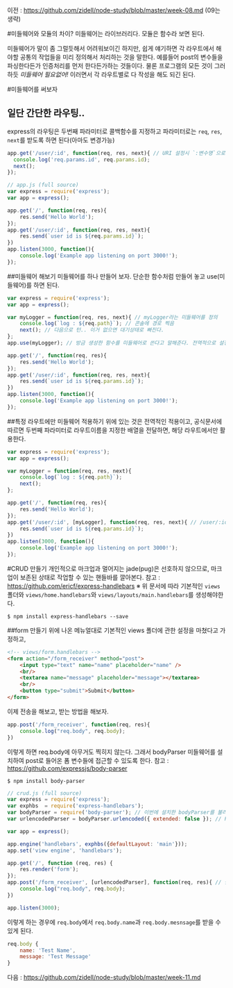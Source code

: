 이전 : https://github.com/zidell/node-study/blob/master/week-08.md (09는 생략)


#미들웨어와 모듈의 차이?
미들웨어는 라이브러리다. 모듈은 함수라 보면 된다.

미들웨어가 말이 좀 그럴듯해서 어려워보이긴 하지만, 쉽게 얘기하면 각 라우트에서 해야할 공통의 작업들을 미리 정의해서 처리하는 것을 말한다. 예를들어 post의 변수들을 파싱한다든가 인증처리를 먼저 한다든가하는 것들이다. 물론 프로그램의 모든 것이 그러하듯 *미들웨어 필요없어!* 이러면서 각 라우트별로 다 작성을 해도 되긴 된다.

#미들웨어를 써보자
## 일단 간단한 라우팅..
express의 라우팅은 두번째 파라미터로 콜백함수를 지정하고 파라미터로는 `req`, `res`, `next`를 받도록 하면 된다(아마도 변경가능)
```javascript
app.get('/user/:id', function(req, res, next){ // URI 설정시 `:변수명`으로 설정하면 콜백에서 req.params[`변수명`]으로 사용 가능
  console.log('req.params.id', req.params.id);
  next();
});
```

```javascript
// app.js (full source)
var express = require('express');
var app = express();

app.get('/', function(req, res){
	res.send('Hello World');
});
app.get('/user/:id', function(req, res, next){
	res.send(`user id is ${req.params.id}`);
})
app.listen(3000, function(){
	console.log('Example app listening on port 3000!');
});
```

##미들웨어 해보기
미들웨어를 하나 만들어 보자. 단순한 함수처럼 만들어 놓고 use(미들웨어)를 하면 된다.
```javascript
var express = require('express');
var app = express();

var myLogger = function(req, res, next){ // myLogger라는 미들웨어를 정의
	console.log(`log : ${req.path}`); // 콘솔에 경로 찍음
	next(); // 다음으로 턴.. 이거 없으면 대기상태로 빠진다.
};
app.use(myLogger); // 방금 생성한 함수를 미들웨어로 쓴다고 말해준다. 전역적으로 설정된다.

app.get('/', function(req, res){
	res.send('Hello World');
});
app.get('/user/:id', function(req, res, next){
	res.send(`user id is ${req.params.id}`);
})
app.listen(3000, function(){
	console.log('Example app listening on port 3000!');
});
```

##특정 라우트에만 미들웨어 적용하기
위에 있는 것은 전역적인 적용이고, 공식문서에 따르면 두번째 파라미터로 라우트이름을 지정한 배열을 전달하면, 해당 라우트에서만 활용한다.
```javascript
var express = require('express');
var app = express();

var myLogger = function(req, res, next){
	console.log(`log : ${req.path}`);
	next();
};

app.get('/', function(req, res){
	res.send('Hello World');
});
app.get('/user/:id', [myLogger], function(req, res, next){ // /user/:id에 대해서만 myLogger를 실행하도록 지정한다. 
	res.send(`user id is ${req.params.id}`);
})
app.listen(3000, function(){
	console.log('Example app listening on port 3000!');
});
```

#CRUD 만들기
개인적으로 마크업과 멀어지는 jade(pug)은 선호하지 않으므로, 마크업이 보존된 상태로 작업할 수 있는 핸들바를 깔아본다.
참고 : https://github.com/ericf/express-handlebars
※ 위 문서에 따라 기본적인 `views` 폴더와 `views/home.handlebars`와 `views/layouts/main.handlebars`를 생성해야한다.
```
$ npm install express-handlebars --save
```
##form 만들기
위에 나온 메뉴얼대로 기본적인 views 폴더에 관한 설정을 마쳤다고 가정하고,
```html
<!-- views/form.handlebars -->
<form action="/form_receiver" method="post">
	<input type="text" name="name" placeholder="name" />
	<br/>
	<textarea name="message" placeholder="message"></textarea>
	<br/>
	<button type="submit">Submit</button>
</form>
```
이제 전송을 해보고, 받는 방법을 해보자.
```javascript
app.post('/form_receiver', function(req, res){
	console.log("req.body", req.body);
})
```
이렇게 하면 req.body에 아무거도 찍히지 않는다. 그래서 bodyParser 미들웨어를 설치하여 post로 들어온 폼 변수들에 접근할 수 있도록 한다.
참고 : https://github.com/expressjs/body-parser
```
$ npm install body-parser
```
```javascript
// crud.js (full source)
var express = require('express');
var exphbs  = require('express-handlebars');
var bodyParser = require('body-parser'); // 이번에 설치한 bodyParser를 불러들이고
var urlencodedParser = bodyParser.urlencoded({ extended: false }); // POST로 들어오면 url_encode가 되나부다(불확실)

var app = express();

app.engine('handlebars', exphbs({defaultLayout: 'main'}));
app.set('view engine', 'handlebars');

app.get('/', function (req, res) {
    res.render('form');
});
app.post('/form_receiver', [urlencodedParser], function(req, res){ // 받는 쪽 라우트에서 들어온 정보를 파싱할 수 있는 미들웨어를 연결해준다. 미들웨어가 하나인 경우에는 배열로 전달하지 않아도 되는 듯하지만 통일성을 위해..
	console.log("req.body", req.body);
})

app.listen(3000);
```
이렇게 하는 경우에 `req.body`에서 `req.body.name`과 `req.body.mesnsage`를 받을 수 있게 된다.
```javascript	
req.body { 
	name: 'Test Name', 
	message: 'Test Message' 
}
```

 다음 : https://github.com/zidell/node-study/blob/master/week-11.md
